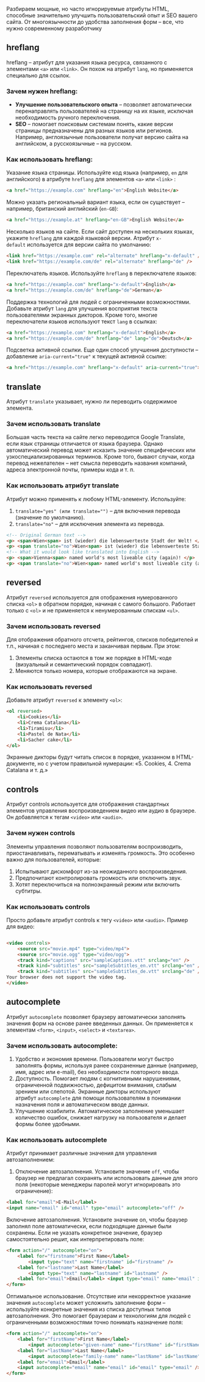 Разбираем мощные, но часто игнорируемые атрибуты HTML, способные значительно улучшить пользовательский опыт и SEO вашего сайта. От многоязычности до удобства заполнения форм – все, что нужно современному разработчику

## hreflang

hreflang – атрибут для указания языка ресурса, связанного с элементами `<a>` или `<link>`. Он похож на атрибут `lang`, но применяется специально для ссылок.

### Зачем нужен hreflang:

- **Улучшение пользовательского опыта** – позволяет автоматически перенаправлять пользователей на страницу на их языке, исключая необходимость ручного переключения.
- **SEO** – помогает поисковым системам понять, какие версии страницы предназначены для разных языков или регионов. Например, англоязычные пользователи получат версию сайта на английском, а русскоязычные – на русском.

### Как использовать hreflang:

Указание языка страницы. Используйте код языка (например, `en` для английского) в атрибуте `hreflang` для элементов `<a>` или `<link>` :
```html
<a href="https://example.com" hreflang="en">English Website</a>
```

Можно указать региональный вариант языка, если он существует – например, британский английский (`en-GB`):
```html
<a href="https://example.at" hreflang="en-GB">English Website</a>
```
Несколько языков на сайте. Если сайт доступен на нескольких языках, укажите `hreflang` для каждой языковой версии. Атрибут `x-default` используется для версии сайта по умолчанию:
```html
<link href="https://example.com" rel="alternate" hreflang="x-default" /> 
<link href="https://example.com/de" rel="alternate" hreflang="de" />
```

Переключатель языков. Используйте `hreflang` в переключателе языков:
```html
<a href="https://example.com" hreflang="x-default">English</a> 
<a href="https://example.com/de" hreflang="de">German</a>
```

Поддержка технологий для людей с ограниченными возможностями. Добавьте атрибут `lang` для улучшения восприятия текста пользователями экранных дикторов. Кроме того, многие переключатели языков используют текст `lang` в ссылках:
```html
<a href="https://example.com" hreflang="x-default">English</a> 
<a href="https://example.com/de" hreflang="de" lang="de">Deutsch</a>
```

Подсветка активной ссылки. Еще один способ улучшения доступности – добавление `aria-current="true"` к текущей активной ссылке:
```html
<a href="https://example.com" hreflang="x-default" aria-current="true">English</a> <a href="https://example.com/de" hreflang="de" lang="de">Deutsch</a>
```

## translate

Атрибут `translate` указывает, нужно ли переводить содержимое элемента.

### Зачем использовать translate

Большая часть текста на сайте легко переводится Google Translate, если язык страницы отличается от языка браузера. Однако автоматический перевод может исказить значение специфических или узкоспециализированных терминов. Кроме того, бывают случаи, когда перевод нежелателен – нет смысла переводить названия компаний, адреса электронной почты, примеры кода и т. п.

### Как использовать атрибут translate

Атрибут можно применять к любому HTML-элементу. Используйте:

1. `translate="yes" (или translate="")` – для включения перевода (значение по умолчанию).
2. `translate="no"` – для исключения элемента из перевода.
```html
<!-- Original German text --> 
<p> <span>Wien<span> ist (wieder) die lebenswerteste Stadt der Welt! </p> 
<p> <span translate="no">Wien<span> ist (wieder) die lebenswerteste Stadt der Welt! </p> 
<!-- What it would look like translated into English --> 
<p> <span>Vienna<span> named world's most liveable city (again)! </p> 
<p> <span translate="no">Wien<span> named world's most liveable city (again)! </p>
```

## reversed

Атрибут `reversed` используется для отображения нумерованного списка `<ol>` в обратном порядке, начиная с самого большого. Работает только с `<ol>` и не применяется к ненумерованным спискам `<ul>`.

### Зачем использовать reversed

Для отображения обратного отсчета, рейтингов, списков победителей и т.п., начиная с последнего места и заканчивая первым. При этом:

1. Элементы списка остаются в том же порядке в HTML-коде (визуальный и семантический порядок совпадают).
2. Меняются только номера, которые отображаются на экране.

### Как использовать reversed

Добавьте атрибут `reversed` к элементу `<ol>`:
```html
<ol reversed> 
	<li>Cookies</li> 
	<li>Crema Catalana</li> 
	<li>Tiramisu</li> 
	<li>Pastel de Nata</li> 
	<li>Sacher cake</li> 
</ol>
```

Экранные дикторы будут читать список в порядке, указанном в HTML-документе, но с учетом правильной нумерации: «5. Cookies, 4. Crema Catalana и т. д.»

## controls

Атрибут controls используется для отображения стандартных элементов управления воспроизведением видео или аудио в браузере. Он добавляется к тегам `<video>` или `<audio>`.

### Зачем нужен controls

Элементы управления позволяют пользователям воспроизводить, приостанавливать, перематывать и изменять громкость. Это особенно важно для пользователей, которые:

1. Испытывают дискомфорт из-за неожиданного воспроизведения.
2. Предпочитают контролировать громкость или отключить звук.
3. Хотят переключиться на полноэкранный режим или включить субтитры.

### Как использовать controls

Просто добавьте атрибут controls к тегу `<video>` или `<audio>`. Пример для видео:
```html

<video controls> 
	<source src="movie.mp4" type="video/mp4"> 
	<source src="movie.ogg" type="video/ogg"> 
	<track kind="captions" src="sampleCaptions.vtt" srclang="en" /> 
	<track kind="subtitles" src="sampleSubtitles_en.vtt" srclang="en" /> 
	<track kind="subtitles" src="sampleSubtitles_de.vtt" srclang="de" /> 
Your browser does not support the video tag. 
</video>
```

## autocomplete

Атрибут `autocomplete` позволяет браузеру автоматически заполнять значения форм на основе ранее введенных данных. Он применяется к элементам `<form>`, `<input>`, `<select>` и `<textarea>`.

### Зачем использовать autocomplete:

1. Удобство и экономия времени. Пользователи могут быстро заполнять формы, используя ранее сохраненные данные (например, имя, адрес или e-mail), без необходимости повторного ввода.
2. Доступность. Помогает людям с когнитивными нарушениями, ограниченной подвижностью, дефицитом внимания, слабым зрением или слепотой. Экранные дикторы используют атрибут `autocomplete` для помощи пользователям в понимании назначения поля и автоматическом вводе данных.
3. Улучшение юзабилити. Автоматическое заполнение уменьшает количество ошибок, снижает нагрузку на пользователя и делает формы более удобными.

### Как использовать autocomplete

Атрибут принимает различные значения для управления автозаполнением:

1. Отключение автозаполнения. Установите значение `off`, чтобы браузер не предлагал сохранять или использовать данные для этого поля (некоторые менеджеры паролей могут игнорировать это ограничение):
```html
<label for="email">E-Mail</label> 
<input name="email" id="email" type="email" autocomplete="off" />
```

Включение автозаполнения. Установите значение on, чтобы браузер заполнял поле автоматически, если подходящие данные были сохранены. Если не указать конкретное значение, браузер самостоятельно решит, как интерпретировать поле:

```html
<form action="/" autocomplete="on"> 
	<label for="firstname">First Name</label> 
		<input type="text" name="firstname" id="firstname" /> 
	<label for="lastname">Last Name</label> 
		<input type="text" name="lastname" id="lastname" /> 
	<label for="email">Email</label> <input type="email" name="email" id="email" /> 
</form>
```

Оптимальное использование. Отсутствие или некорректное указание значения `autocomplete` может усложнить заполнение форм – используйте конкретные значения из списка доступных типов автозаполнения. Это помогает браузерам и технологиям для людей с ограниченными возможностями точно понимать назначение поля:

```html
<form action="/" autocomplete="on"> 
	<label for="firstName">First Name</label> 
		<input autocomplete="given-name" name="firstName" id="firstName" type="text" /> 
	<label for="lastName">Last Name</label> 
		<input autocomplete="family-name" name="lastName" id="lastName" type="text" /> 
	<label for="email">Email</label> 
	<input autocomplete="email" name="email" id="email" type="email" /> 
</form>
```